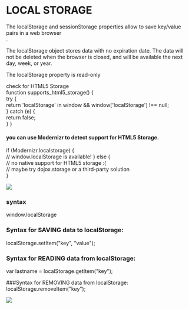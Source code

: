 # LOCAL STORAGE
The localStorage and sessionStorage properties allow to save key/value pairs in a web browser<br>.

The localStorage object stores data with no expiration date. The data will not be deleted when the browser is closed, and will be available the next day, week, or year.<br>

The localStorage property is read-only<br>

check for HTML5 Storage<br>
function supports_html5_storage() {<br>
  try {<br>
    return 'localStorage' in window && window['localStorage'] !== null;<br>
  } catch (e) {<br>
    return false;<br>
  }
}


#### you can use Modernizr to detect support for HTML5 Storage.

if (Modernizr.localstorage) {<br>
  // window.localStorage is available!
} else {<br>
  // no native support for HTML5 storage :(<br>
  // maybe try dojox.storage or a third-party solution<br>
}

<img src = "https://res.cloudinary.com/practicaldev/image/fetch/s--rSskJpsi--/c_imagga_scale,f_auto,fl_progressive,h_900,q_auto,w_1600/https://dev-to-uploads.s3.amazonaws.com/i/2imjutnczd4f3jdhgbdx.png">


### syntax
window.localStorage

### Syntax for SAVING data to localStorage:
 localStorage.setItem("key", "value");
 
### Syntax for READING data from localStorage:
var lastname = localStorage.getItem("key");

###Syntax for REMOVING data from localStorage:
localStorage.removeItem("key");

<img src = "https://www.tuto.dev/img/js_localstorage-og-linkedin.png">





